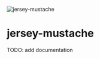 ![jersey-mustache](http://cdn.murz.net/garbage/mustache-jersey-shore.jpg)
# jersey-mustache
TODO: add documentation